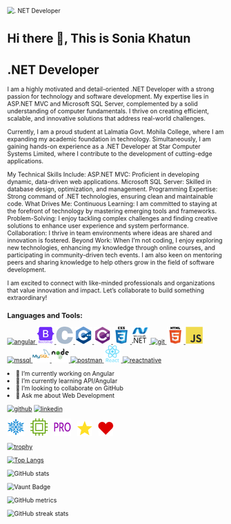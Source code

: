 ![. NET Developer](https://media.licdn.com/dms/image/v2/D4E16AQHzX3j5kf1TZA/profile-displaybackgroundimage-shrink_350_1400/profile-displaybackgroundimage-shrink_350_1400/0/1736527517850?e=1756339200&v=beta&t=lQv5PQDrglPCmn6X91lNW27JRj4SirHODdAlGjLVYfg)

# Hi there 👋, This is Sonia Khatun
# .NET Developer

I am a highly motivated and detail-oriented .NET Developer with a strong passion for technology and software development. My expertise lies in ASP.NET MVC and Microsoft SQL Server, complemented by a solid understanding of computer fundamentals. I thrive on creating efficient, scalable, and innovative solutions that address real-world challenges.

Currently, I am a proud student at Lalmatia Govt. Mohila College, where I am expanding my academic foundation in technology. Simultaneously, I am gaining hands-on experience as a .NET Developer at Star Computer Systems Limited, where I contribute to the development of cutting-edge applications.

My Technical Skills Include:
ASP.NET MVC: Proficient in developing dynamic, data-driven web applications.
Microsoft SQL Server: Skilled in database design, optimization, and management.
Programming Expertise: Strong command of .NET technologies, ensuring clean and maintainable code.
What Drives Me:
Continuous Learning: I am committed to staying at the forefront of technology by mastering emerging tools and frameworks.
Problem-Solving: I enjoy tackling complex challenges and finding creative solutions to enhance user experience and system performance.
Collaboration: I thrive in team environments where ideas are shared and innovation is fostered.
Beyond Work:
When I’m not coding, I enjoy exploring new technologies, enhancing my knowledge through online courses, and participating in community-driven tech events. I am also keen on mentoring peers and sharing knowledge to help others grow in the field of software development.

I am excited to connect with like-minded professionals and organizations that value innovation and impact. Let’s collaborate to build something extraordinary!


<h3 align="left">Languages and Tools:</h3>
<p align="left"> <a href="https://angular.io" target="_blank" rel="noreferrer"> <img src="https://angular.io/assets/images/logos/angular/angular.svg" alt="angular" width="40" height="40"/> </a> <a href="https://getbootstrap.com" target="_blank" rel="noreferrer"> <img src="https://raw.githubusercontent.com/devicons/devicon/master/icons/bootstrap/bootstrap-plain-wordmark.svg" alt="bootstrap" width="40" height="40"/> </a> <a href="https://www.cprogramming.com/" target="_blank" rel="noreferrer"> <img src="https://raw.githubusercontent.com/devicons/devicon/master/icons/c/c-original.svg" alt="c" width="40" height="40"/> </a> <a href="https://www.w3schools.com/cpp/" target="_blank" rel="noreferrer"> <img src="https://raw.githubusercontent.com/devicons/devicon/master/icons/cplusplus/cplusplus-original.svg" alt="cplusplus" width="40" height="40"/> </a> <a href="https://www.w3schools.com/cs/" target="_blank" rel="noreferrer"> <img src="https://raw.githubusercontent.com/devicons/devicon/master/icons/csharp/csharp-original.svg" alt="csharp" width="40" height="40"/> </a> <a href="https://www.w3schools.com/css/" target="_blank" rel="noreferrer"> <img src="https://raw.githubusercontent.com/devicons/devicon/master/icons/css3/css3-original-wordmark.svg" alt="css3" width="40" height="40"/> </a> <a href="https://dotnet.microsoft.com/" target="_blank" rel="noreferrer"> <img src="https://raw.githubusercontent.com/devicons/devicon/master/icons/dot-net/dot-net-original-wordmark.svg" alt="dotnet" width="40" height="40"/> </a> <a href="https://git-scm.com/" target="_blank" rel="noreferrer"> <img src="https://www.vectorlogo.zone/logos/git-scm/git-scm-icon.svg" alt="git" width="40" height="40"/> </a> <a href="https://www.w3.org/html/" target="_blank" rel="noreferrer"> <img src="https://raw.githubusercontent.com/devicons/devicon/master/icons/html5/html5-original-wordmark.svg" alt="html5" width="40" height="40"/> </a> <a href="https://developer.mozilla.org/en-US/docs/Web/JavaScript" target="_blank" rel="noreferrer"> <img src="https://raw.githubusercontent.com/devicons/devicon/master/icons/javascript/javascript-original.svg" alt="javascript" width="40" height="40"/> </a> <a href="https://www.microsoft.com/en-us/sql-server" target="_blank" rel="noreferrer"> <img src="https://www.svgrepo.com/show/303229/microsoft-sql-server-logo.svg" alt="mssql" width="40" height="40"/> </a> <a href="https://www.mysql.com/" target="_blank" rel="noreferrer"> <img src="https://raw.githubusercontent.com/devicons/devicon/master/icons/mysql/mysql-original-wordmark.svg" alt="mysql" width="40" height="40"/> </a> <a href="https://nodejs.org" target="_blank" rel="noreferrer"> <img src="https://raw.githubusercontent.com/devicons/devicon/master/icons/nodejs/nodejs-original-wordmark.svg" alt="nodejs" width="40" height="40"/> </a> <a href="https://postman.com" target="_blank" rel="noreferrer"> <img src="https://www.vectorlogo.zone/logos/getpostman/getpostman-icon.svg" alt="postman" width="40" height="40"/> </a> <a href="https://reactjs.org/" target="_blank" rel="noreferrer"> <img src="https://raw.githubusercontent.com/devicons/devicon/master/icons/react/react-original-wordmark.svg" alt="react" width="40" height="40"/> </a> <a href="https://reactnative.dev/" target="_blank" rel="noreferrer"> <img src="https://reactnative.dev/img/header_logo.svg" alt="reactnative" width="40" height="40"/> </a> </p
Skills:   REACT / MVC / HTML / CSS/C++/MySql/API/.NET/javascript/angular/nodejs/mssql/mysql/postman/git/R studio

- 🔭 I’m currently working on Angular 
- 🌱 I’m currently learning API/Angular 
- 👯 I’m looking to collaborate on GitHub 
- 💬 Ask me about Web Development 


[<img src='https://cdn.jsdelivr.net/npm/simple-icons@3.0.1/icons/github.svg' alt='github' height='40'>](https://github.com/https://github.com/Sonia66Hub)  [<img src='https://cdn.jsdelivr.net/npm/simple-icons@3.0.1/icons/linkedin.svg' alt='linkedin' height='40'>](https://www.linkedin.com/in/www.linkedin.com/in/sonia-yesmin/)  

<a href='https://archiveprogram.github.com/'><img src='https://raw.githubusercontent.com/acervenky/animated-github-badges/master/assets/acbadge.gif' width='40' height='40'></a> <a href='https://docs.github.com/en/developers'><img src='https://raw.githubusercontent.com/acervenky/animated-github-badges/master/assets/devbadge.gif' width='40' height='40'></a> <a href='https://github.com/pricing'><img src='https://raw.githubusercontent.com/acervenky/animated-github-badges/master/assets/pro.gif' width='40' height='40'></a> <a href='https://stars.github.com/'><img src='https://raw.githubusercontent.com/acervenky/animated-github-badges/master/assets/starbadge.gif' width='35' height='35'></a> <a href='https://docs.github.com/en/github/supporting-the-open-source-community-with-github-sponsors'><img src='https://raw.githubusercontent.com/acervenky/animated-github-badges/master/assets/sponsorbadge.gif' width='35' height='35'></a> 

[![trophy](https://github-profile-trophy.vercel.app/?username=https://github.com/Sonia66Hub)](https://github.com/ryo-ma/github-profile-trophy)

[![Top Langs](https://github-readme-stats.vercel.app/api/top-langs/?username=https://github.com/Sonia66Hub)](https://github.com/anuraghazra/github-readme-stats)

![GitHub stats](https://github-readme-stats.vercel.app/api?username=https://github.com/Sonia66Hub&show_icons=true&count_private=true)  

![Vaunt Badge](https://api.vaunt.dev/v1/github/entities/https://github.com/Sonia66Hub/contributions?format=svg&private=true)  

![GitHub metrics](https://metrics.lecoq.io/https://github.com/Sonia66Hub)  

![GitHub streak stats](https://streak-stats.demolab.com/?user=https://github.com/Sonia66Hub)  

